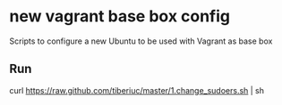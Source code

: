 new vagrant base box config
===========================

Scripts to configure a new Ubuntu to be used with Vagrant as base box

Run
---
  curl https://raw.github.com/tiberiuc/master/1.change_sudoers.sh | sh
